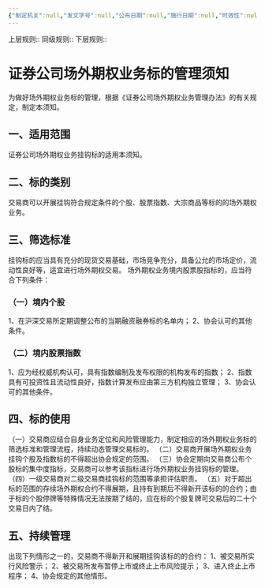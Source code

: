 ```yaml
---
{"‌‌‌‌制定机关":null,"发文字号":null,"公布日期":null,"施行日期":null,"时效性":null,"效力位阶":null,"法规类别":null,"修改依据":null,"领域":null,"dg-publish":true,"created":"2023-08-11T21:29","updated":"2023-10-18T09:30","permalink":"/a///20200925-2020-104/1-2/","dgPassFrontmatter":true}
---
```


上层规则:: 
同级规则::
下层规则::

# 证券公司场外期权业务标的管理须知

为做好场外期权业务标的管理，根据《证券公司场外期权业务管理办法》的有关规定，制定本须知。
## 一、适用范围
证券公司场外期权业务挂钩标的适用本须知。
## 二、标的类别
交易商可以开展挂钩符合规定条件的个股、股票指数、大宗商品等标的的场外期权业务。
## 三、筛选标准
挂钩标的应当具有充分的现货交易基础，市场竞争充分，具备公允的市场定价，流动性良好等，适宜进行场外期权交易。
场外期权业务境内股票股指标的，应当符合下列条件：
### （一）境内个股
1、在沪深交易所定期调整公布的当期融资融券标的名单内； 
2、协会认可的其他条件。
### （二）境内股票指数
1、应为经权威机构认可，具有指数编制及发布权限的机构发布的指数；
2、指数具有可投资性且流动性良好，指数计算发布应由第三方机构独立管理；
3、协会认可的其他条件。
## 四、标的使用
（一）交易商应结合自身业务定位和风险管理能力，制定相应的场外期权业务标的筛选标准和管理流程，持续动态管理交易标的。
（二）交易商开展场外期权业务挂钩个股及指数标的不得超出协会规定的范围。
（三）协会定期向交易商公布个股标的集中度指标，交易商可以参考该指标进行场外期权业务挂钩标的管理。
（四）一级交易商对二级交易商挂钩标的范围等承担评估职责。
（五）对于超出标的范围的存续场外期权合约不得展期，且持有到期后不得新开该标的的合约；由于标的个股停牌等特殊情况无法按期了结的，应在标的个股复牌可交易后的二十个交易日内了结。
## 五、持续管理
出现下列情形之一的，交易商不得新开和展期挂钩该标的的合约：
1、被交易所实行风险警示；
2、被交易所发布暂停上市或终止上市风险提示；
3、进入终止上市程序；
4、协会规定的其他情形。

